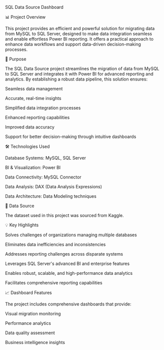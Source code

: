 SQL Data Source Dashboard

📊 Project Overview

This project provides an efficient and powerful solution for migrating data from MySQL to SQL Server, designed to make data integration seamless and enable effortless Power BI reporting. It offers a practical approach to enhance data workflows and support data-driven decision-making processes.

🎯 Purpose

The SQL Data Source project streamlines the migration of data from MySQL to SQL Server and integrates it with Power BI for advanced reporting and analytics. By establishing a robust data pipeline, this solution ensures:

Seamless data management

Accurate, real-time insights

Simplified data integration processes

Enhanced reporting capabilities

Improved data accuracy

Support for better decision-making through intuitive dashboards

🛠️ Technologies Used

Database Systems: MySQL, SQL Server

BI & Visualization: Power BI

Data Connectivity: MySQL Connector

Data Analysis: DAX (Data Analysis Expressions)

Data Architecture: Data Modeling techniques

📂 Data Source

The dataset used in this project was sourced from Kaggle.

💡 Key Highlights

Solves challenges of organizations managing multiple databases

Eliminates data inefficiencies and inconsistencies

Addresses reporting challenges across disparate systems

Leverages SQL Server's advanced BI and enterprise features

Enables robust, scalable, and high-performance data analytics

Facilitates comprehensive reporting capabilities

📈 Dashboard Features

The project includes comprehensive dashboards that provide:

Visual migration monitoring

Performance analytics

Data quality assessment

Business intelligence insights
